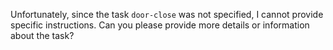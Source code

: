 Unfortunately, since the task `door-close` was not specified, I cannot provide specific instructions. Can you please provide more details or information about the task?